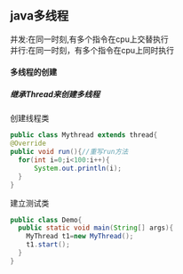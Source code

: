 ## java多线程
并发:在同一时刻,有多个指令在cpu上交替执行  
并行:在同一时刻，有多个指令在cpu上同时执行  
#### 多线程的创建
##### 继承Thread来创建多线程
创建线程类  
```java
public class Mythread extends thread{    
@Override  
public void run(){//重写run方法    
  for(int i=0;i<100:i++){   
      System.out.println(i);  
  }  
}  
```
建立测试类  
```java
public class Demo{  
  public static void main(String[] args){  
    MyThread t1=new MyThread();  
    t1.start();  
  }    
}  
```
